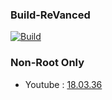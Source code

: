 ### Build-ReVanced

[![Build](https://github.com/Sohil876/build-revanced/actions/workflows/build.yaml/badge.svg?branch=main&event=push)](https://github.com/Sohil876/build-revanced/actions)

### Non-Root Only
   - Youtube : [18.03.36](https://www.apkmirror.com/apk/google-inc/youtube/youtube-18-03-36-release/)
